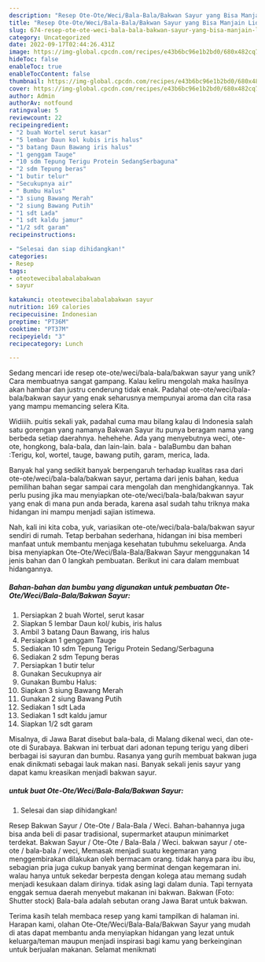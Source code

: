```yaml
---
description: "Resep Ote-Ote/Weci/Bala-Bala/Bakwan Sayur yang Bisa Manjain Lidah"
title: "Resep Ote-Ote/Weci/Bala-Bala/Bakwan Sayur yang Bisa Manjain Lidah"
slug: 674-resep-ote-ote-weci-bala-bala-bakwan-sayur-yang-bisa-manjain-lidah
category: Uncategorized
date: 2022-09-17T02:44:26.431Z
image: https://img-global.cpcdn.com/recipes/e43b6bc96e1b2bd0/680x482cq70/ote-otewecibala-balabakwan-sayur-foto-resep-utama.jpg
hideToc: false
enableToc: true
enableTocContent: false
thumbnail: https://img-global.cpcdn.com/recipes/e43b6bc96e1b2bd0/680x482cq70/ote-otewecibala-balabakwan-sayur-foto-resep-utama.jpg
cover: https://img-global.cpcdn.com/recipes/e43b6bc96e1b2bd0/680x482cq70/ote-otewecibala-balabakwan-sayur-foto-resep-utama.jpg
author: Admin
authorAv: notfound
ratingvalue: 5
reviewcount: 22
recipeingredient:
- "2 buah Wortel serut kasar"
- "5 lembar Daun kol kubis iris halus"
- "3 batang Daun Bawang iris halus"
- "1 genggam Tauge"
- "10 sdm Tepung Terigu Protein SedangSerbaguna"
- "2 sdm Tepung beras"
- "1 butir telur"
- "Secukupnya air"
- " Bumbu Halus"
- "3 siung Bawang Merah"
- "2 siung Bawang Putih"
- "1 sdt Lada"
- "1 sdt kaldu jamur"
- "1/2 sdt garam"
recipeinstructions:

- "Selesai dan siap dihidangkan!"
categories:
- Resep
tags:
- oteotewecibalabalabakwan
- sayur

katakunci: oteotewecibalabalabakwan sayur 
nutrition: 169 calories
recipecuisine: Indonesian
preptime: "PT36M"
cooktime: "PT37M"
recipeyield: "3"
recipecategory: Lunch

---
```





Sedang mencari ide resep ote-ote/weci/bala-bala/bakwan sayur yang unik? Cara membuatnya sangat gampang. Kalau keliru mengolah maka hasilnya akan hambar dan justru cenderung tidak enak. Padahal ote-ote/weci/bala-bala/bakwan sayur yang enak seharusnya mempunyai aroma dan cita rasa yang mampu memancing selera Kita.





Widiiih. puitis sekali yak, padahal cuma mau bilang kalau di Indonesia salah satu gorengan yang namanya Bakwan Sayur itu punya beragam nama yang berbeda setiap daerahnya. hehehehe. Ada yang menyebutnya weci, ote-ote, hongkong, bala-bala, dan lain-lain. bala - balaBumbu dan bahan :Terigu, kol, wortel, tauge, bawang putih, garam, merica, lada.

Banyak hal yang sedikit banyak berpengaruh terhadap kualitas rasa dari ote-ote/weci/bala-bala/bakwan sayur, pertama dari jenis bahan, kedua pemilihan bahan segar sampai cara mengolah dan menghidangkannya. Tak perlu pusing jika mau menyiapkan ote-ote/weci/bala-bala/bakwan sayur yang enak di mana pun anda berada, karena asal sudah tahu triknya maka hidangan ini mampu menjadi sajian istimewa.






Nah, kali ini kita coba, yuk, variasikan ote-ote/weci/bala-bala/bakwan sayur sendiri di rumah. Tetap berbahan sederhana, hidangan ini bisa memberi manfaat untuk membantu menjaga kesehatan tubuhmu sekeluarga. Anda bisa menyiapkan Ote-Ote/Weci/Bala-Bala/Bakwan Sayur menggunakan 14 jenis bahan dan 0 langkah pembuatan. Berikut ini cara dalam membuat hidangannya.

<!--inarticleads1-->

##### Bahan-bahan dan bumbu yang digunakan untuk pembuatan Ote-Ote/Weci/Bala-Bala/Bakwan Sayur:

1. Persiapkan 2 buah Wortel, serut kasar
1. Siapkan 5 lembar Daun kol/ kubis, iris halus
1. Ambil 3 batang Daun Bawang, iris halus
1. Persiapkan 1 genggam Tauge
1. Sediakan 10 sdm Tepung Terigu Protein Sedang/Serbaguna
1. Sediakan 2 sdm Tepung beras
1. Persiapkan 1 butir telur
1. Gunakan Secukupnya air
1. Gunakan  Bumbu Halus:
1. Siapkan 3 siung Bawang Merah
1. Gunakan 2 siung Bawang Putih
1. Sediakan 1 sdt Lada
1. Sediakan 1 sdt kaldu jamur
1. Siapkan 1/2 sdt garam


Misalnya, di Jawa Barat disebut bala-bala, di Malang dikenal weci, dan ote-ote di Surabaya. Bakwan ini terbuat dari adonan tepung terigu yang diberi berbagai isi sayuran dan bumbu. Rasanya yang gurih membuat bakwan juga enak dinikmati sebagai lauk makan nasi. Banyak sekali jenis sayur yang dapat kamu kreasikan menjadi bakwan sayur. 

<!--inarticleads2-->

#####  untuk buat Ote-Ote/Weci/Bala-Bala/Bakwan Sayur:


1. Selesai dan siap dihidangkan!

Resep Bakwan Sayur / Ote-Ote / Bala-Bala / Weci. Bahan-bahannya juga bisa anda beli di pasar tradisional, supermarket ataupun minimarket terdekat. Bakwan Sayur / Ote-Ote / Bala-Bala / Weci. bakwan sayur / ote-ote / bala-bala / weci, Memasak menjadi suatu kegemaran yang menggembirakan dilakukan oleh bermacam orang. tidak hanya para ibu ibu, sebagian pria juga cukup banyak yang berminat dengan kegemaran ini. walau hanya untuk sekedar berpesta dengan kolega atau memang sudah menjadi kesukaan dalam dirinya. tidak asing lagi dalam dunia. Tapi ternyata enggak semua daerah menyebut makanan ini bakwan. Bakwan (Foto: Shutter stock) Bala-bala adalah sebutan orang Jawa Barat untuk bakwan. 

Terima kasih telah membaca resep yang kami tampilkan di halaman ini. Harapan kami, olahan Ote-Ote/Weci/Bala-Bala/Bakwan Sayur yang mudah di atas dapat membantu anda menyiapkan hidangan yang lezat untuk keluarga/teman maupun menjadi inspirasi bagi kamu yang berkeinginan untuk berjualan makanan. Selamat menikmati
